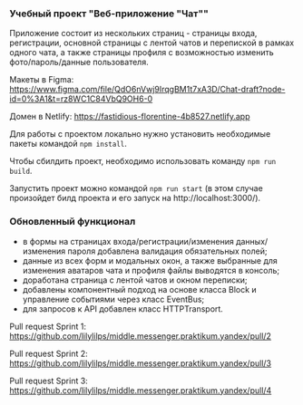 ### Учебный проект "Веб-приложение "Чат""

Приложение состоит из нескольких страниц - страницы входа, регистрации, основной страницы с лентой чатов и перепиской в рамках одного чата, а также страницы профиля с возможностью изменить фото/пароль/данные пользователя.

Макеты в Figma: https://www.figma.com/file/QdO6nVwj9IrqgBM1t7xA3D/Chat-draft?node-id=0%3A1&t=rz8WC1C84VbQ9OH6-0

Домен в Netlify: https://fastidious-florentine-4b8527.netlify.app

Для работы с проектом локально нужно установить необходимые пакеты командой ```npm install```.

Чтобы сбилдить проект, необходимо использовать команду ```npm run build```.

Запустить проект можно командой ```npm run start``` (в этом случае произойдет билд проекта и его запуск на http://localhost:3000/).

### Обновленный функционал
- в формы на страницах входа/регистрации/изменения данных/изменения пароля добавлена валидация обязательных полей;
- данные из всех форм и модальных окон, а также выбранные для изменения аватаров чата и профиля файлы выводятся в консоль;
- доработана страница с лентой чатов и окном переписки;
- добавлены компонентный подход на основе класса Block и управление событиями через класс EventBus;
- для запросов к API добавлен класс HTTPTransport.

Pull request Sprint 1: https://github.com/lilylilps/middle.messenger.praktikum.yandex/pull/2

Pull request Sprint 2: https://github.com/lilylilps/middle.messenger.praktikum.yandex/pull/3

Pull request Sprint 3: https://github.com/lilylilps/middle.messenger.praktikum.yandex/pull/4
